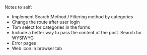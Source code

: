 Notes to self:

- Implement Search Method / Filtering method by categories
- Change the route after user login
- Tom select for categories in the forms
- Include a better way to pass the content of the post. Search for WYSIWYG
- Error pages
- Web icon in browser tab
